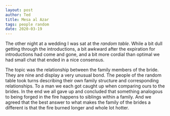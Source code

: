 ```yaml
---
layout: post
author: Ted
title: Mesa al Azar
tags: people random
date: 2020-03-19
---
```

The other night at a wedding I was sat at the _random table_. While a bit dull getting through the introductions, a bit awkward after the expiration for introductions had come and gone, and a bit more cordial than optimal we had small chat that ended in a nice consensus.

The topic was the relationship between the family members of the bride. They are nine and display a very unusual bond. The people of the random table took turns describing their own family structure and corresponding relationships. To a man we each got caught up when comparing ours to the brides. In the end we all gave up and concluded that something analogous to being forged in the fire happens to siblings within a family. And we agreed that the best answer to what makes the family of the brides a different is that the fire burned longer and whole lot hotter.

